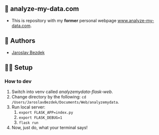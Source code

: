 ## :rocket: analyze-my-data.com

- This is repository with my **former** personal webpage www.analyze-my-data.com.

## :pencil: Authors

- [Jaroslav Bezdek](https://www.github.com/jardabezdek)

## :construction_worker_man: Setup

### How to dev

1. Switch into venv called *analyzemydata-flask-web*.
2. Change directory by the following: `cd /Users/JaroslavBezdek/Documents/Web/analyzemydata`.
3. Run local server:
    1. `export FLASK_APP=index.py`
    2. `export FLASK_DEBUG=1`
    3. `flask run`
4. Now, just do, what your terminal says!
